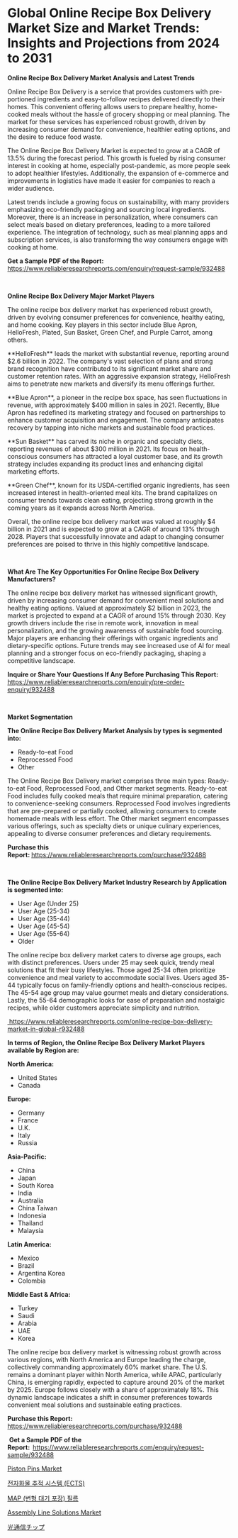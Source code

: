 <p><h1>Global Online Recipe Box Delivery Market Size and Market Trends: Insights and Projections from 2024 to 2031</h1></p><p><strong>Online Recipe Box Delivery Market Analysis and Latest Trends</strong></p>
<p><p>Online Recipe Box Delivery is a service that provides customers with pre-portioned ingredients and easy-to-follow recipes delivered directly to their homes. This convenient offering allows users to prepare healthy, home-cooked meals without the hassle of grocery shopping or meal planning. The market for these services has experienced robust growth, driven by increasing consumer demand for convenience, healthier eating options, and the desire to reduce food waste.</p><p>The Online Recipe Box Delivery Market is expected to grow at a CAGR of 13.5% during the forecast period. This growth is fueled by rising consumer interest in cooking at home, especially post-pandemic, as more people seek to adopt healthier lifestyles. Additionally, the expansion of e-commerce and improvements in logistics have made it easier for companies to reach a wider audience. </p><p>Latest trends include a growing focus on sustainability, with many providers emphasizing eco-friendly packaging and sourcing local ingredients. Moreover, there is an increase in personalization, where consumers can select meals based on dietary preferences, leading to a more tailored experience. The integration of technology, such as meal planning apps and subscription services, is also transforming the way consumers engage with cooking at home.</p></p>
<p><strong>Get a Sample PDF of the Report:&nbsp;</strong> <a href="https://www.reliableresearchreports.com/enquiry/request-sample/932488">https://www.reliableresearchreports.com/enquiry/request-sample/932488</a></p>
<p>&nbsp;</p>
<p><strong>Online Recipe Box Delivery Major Market Players</strong></p>
<p><p>The online recipe box delivery market has experienced robust growth, driven by evolving consumer preferences for convenience, healthy eating, and home cooking. Key players in this sector include Blue Apron, HelloFresh, Plated, Sun Basket, Green Chef, and Purple Carrot, among others.</p><p>**HelloFresh** leads the market with substantial revenue, reporting around $2.6 billion in 2022. The company's vast selection of plans and strong brand recognition have contributed to its significant market share and customer retention rates. With an aggressive expansion strategy, HelloFresh aims to penetrate new markets and diversify its menu offerings further.</p><p>**Blue Apron**, a pioneer in the recipe box space, has seen fluctuations in revenue, with approximately $400 million in sales in 2021. Recently, Blue Apron has redefined its marketing strategy and focused on partnerships to enhance customer acquisition and engagement. The company anticipates recovery by tapping into niche markets and sustainable food practices.</p><p>**Sun Basket** has carved its niche in organic and specialty diets, reporting revenues of about $300 million in 2021. Its focus on health-conscious consumers has attracted a loyal customer base, and its growth strategy includes expanding its product lines and enhancing digital marketing efforts.</p><p>**Green Chef**, known for its USDA-certified organic ingredients, has seen increased interest in health-oriented meal kits. The brand capitalizes on consumer trends towards clean eating, projecting strong growth in the coming years as it expands across North America.</p><p>Overall, the online recipe box delivery market was valued at roughly $4 billion in 2021 and is expected to grow at a CAGR of around 13% through 2028. Players that successfully innovate and adapt to changing consumer preferences are poised to thrive in this highly competitive landscape.</p></p>
<p>&nbsp;</p>
<p><strong>What Are The Key Opportunities For Online Recipe Box Delivery Manufacturers?</strong></p>
<p><p>The online recipe box delivery market has witnessed significant growth, driven by increasing consumer demand for convenient meal solutions and healthy eating options. Valued at approximately $2 billion in 2023, the market is projected to expand at a CAGR of around 15% through 2030. Key growth drivers include the rise in remote work, innovation in meal personalization, and the growing awareness of sustainable food sourcing. Major players are enhancing their offerings with organic ingredients and dietary-specific options. Future trends may see increased use of AI for meal planning and a stronger focus on eco-friendly packaging, shaping a competitive landscape.</p></p>
<p><strong>Inquire or Share Your Questions If Any Before Purchasing This Report:</strong> <a href="https://www.reliableresearchreports.com/enquiry/pre-order-enquiry/932488">https://www.reliableresearchreports.com/enquiry/pre-order-enquiry/932488</a></p>
<p>&nbsp;</p>
<p><strong>Market Segmentation</strong></p>
<p><strong>The Online Recipe Box Delivery Market Analysis by types is segmented into:</strong></p>
<p><ul><li>Ready-to-eat Food</li><li>Reprocessed Food</li><li>Other</li></ul></p>
<p><p>The Online Recipe Box Delivery market comprises three main types: Ready-to-eat Food, Reprocessed Food, and Other market segments. Ready-to-eat Food includes fully cooked meals that require minimal preparation, catering to convenience-seeking consumers. Reprocessed Food involves ingredients that are pre-prepared or partially cooked, allowing consumers to create homemade meals with less effort. The Other market segment encompasses various offerings, such as specialty diets or unique culinary experiences, appealing to diverse consumer preferences and dietary requirements.</p></p>
<p><strong>Purchase this Report:&nbsp;</strong><a href="https://www.reliableresearchreports.com/purchase/932488">https://www.reliableresearchreports.com/purchase/932488</a></p>
<p>&nbsp;</p>
<p><strong>The Online Recipe Box Delivery Market Industry Research by Application is segmented into:</strong></p>
<p><ul><li>User Age (Under 25)</li><li>User Age (25-34)</li><li>User Age (35-44)</li><li>User Age (45-54)</li><li>User Age (55-64)</li><li>Older</li></ul></p>
<p><p>The online recipe box delivery market caters to diverse age groups, each with distinct preferences. Users under 25 may seek quick, trendy meal solutions that fit their busy lifestyles. Those aged 25-34 often prioritize convenience and meal variety to accommodate social lives. Users aged 35-44 typically focus on family-friendly options and health-conscious recipes. The 45-54 age group may value gourmet meals and dietary considerations. Lastly, the 55-64 demographic looks for ease of preparation and nostalgic recipes, while older customers appreciate simplicity and nutrition.</p></p>
<p><a href="https://www.reliableresearchreports.com/online-recipe-box-delivery-market-in-global-r932488">&nbsp;https://www.reliableresearchreports.com/online-recipe-box-delivery-market-in-global-r932488</a></p>
<p><strong>In terms of Region, the Online Recipe Box Delivery Market Players available by Region are:</strong></p>
<p>
    <p> <strong> North America: </strong>
        <ul>
            <li>United States</li>
            <li>Canada</li>
        </ul>
        </p> 
    <p> <strong> Europe: </strong>
        <ul>
            <li>Germany</li>
            <li>France</li>
            <li>U.K.</li>
            <li>Italy</li>
            <li>Russia</li>
        </ul>
        </p> 
    <p> <strong> Asia-Pacific: </strong>
        <ul>
            <li>China</li>
            <li>Japan</li>
            <li>South Korea</li>
            <li>India</li>
            <li>Australia</li>
            <li>China Taiwan</li>
            <li>Indonesia</li>
            <li>Thailand</li>
            <li>Malaysia</li>
        </ul>
        </p> 
    <p> <strong> Latin America: </strong>
        <ul>
            <li>Mexico</li>
            <li>Brazil</li>
            <li>Argentina Korea</li>
            <li>Colombia</li>
        </ul>
        </p> 
    <p> <strong> Middle East & Africa: </strong>
        <ul>
            <li>Turkey</li>
            <li>Saudi</li>
            <li>Arabia</li>
            <li>UAE</li>
            <li>Korea</li>
        </ul>
    </p>
    </p>
<p><p>The online recipe box delivery market is witnessing robust growth across various regions, with North America and Europe leading the charge, collectively commanding approximately 60% market share. The U.S. remains a dominant player within North America, while APAC, particularly China, is emerging rapidly, expected to capture around 20% of the market by 2025. Europe follows closely with a share of approximately 18%. This dynamic landscape indicates a shift in consumer preferences towards convenient meal solutions and sustainable eating practices.</p></p>
<p><strong>Purchase this Report: </strong><a href="https://www.reliableresearchreports.com/purchase/932488">https://www.reliableresearchreports.com/purchase/932488</a></p>
<p>&nbsp;<strong>Get a Sample PDF of the Report:&nbsp;&nbsp;</strong><a href="https://www.reliableresearchreports.com/enquiry/request-sample/932488">https://www.reliableresearchreports.com/enquiry/request-sample/932488</a></p>
<p><strong></strong></p>
<p><p><a href="https://medium.com/@samleffler/this-report-on-piston-pins-market-is-a-comprehensive-analysis-of-market-shares-strategies-7a0092240451">Piston Pins Market</a></p><p><a href="https://medium.com/@avaoneill70/%EC%84%B8%EA%B3%84-electronic-cargo-tracking-system-ects-market-%EC%9D%80-2024%EC%97%90%EC%84%9C-2031%EB%A1%9C-%EC%97%B0%ED%8F%89%EA%B7%A0-%EC%A6%9D%EA%B0%80%EC%9C%A8%EC%9D%84-%EB%B3%B4%EC%9D%BC-%EA%B2%83%EC%9C%BC%EB%A1%9C-%EC%98%88%EC%83%81%EB%90%A9%EB%8B%88%EB%8B%A4-d43e6bf19975">전자화물 추적 시스템 (ECTS)</a></p><p><a href="https://medium.com/@avaoneill70/modified-atmosphere-packaging-map-film-market-%EC%9D%98-%EA%B8%80%EB%A1%9C%EB%B2%8C-%EC%8B%9C%EC%9E%A5-%EA%B0%9C%EC%9A%94%EB%8A%94-%EC%A0%84-%EC%84%B8%EA%B3%84-%EB%B0%8F-%EC%A3%BC%EC%9A%94-%EC%8B%9C%EC%9E%A5%EC%9D%98-%EC%82%B0%EC%97%85%EC%97%90-%EC%98%81%ED%96%A5%EC%9D%84-%EB%AF%B8%EC%B9%98%EB%8A%94-%EC%A3%BC%EC%9A%94-%ED%8A%B8%EB%A0%8C%EB%93%9C%EC%97%90-%EB%8C%80%ED%95%9C-1ad5597391f0">MAP (변형 대기 포장) 필름</a></p><p><a href="https://www.linkedin.com/pulse/future-innovation-global-assembly-line-solutions-market-growth-k1guc?trackingId=vMHWWegJS0S0rf%2FYOfYhtQ%3D%3D">Assembly Line Solutions Market</a></p><p><a href="https://medium.com/@janrona788520/optical-communication-chip-market-%E3%81%AE%E3%82%B0%E3%83%AD%E3%83%BC%E3%83%90%E3%83%AB%E5%B8%82%E5%A0%B4%E6%A6%82%E8%A6%81%E3%81%AF-%E4%B8%96%E7%95%8C%E3%81%8A%E3%82%88%E3%81%B3%E4%B8%BB%E8%A6%81%E5%B8%82%E5%A0%B4%E3%81%AB%E3%81%8A%E3%81%91%E3%82%8B%E6%A5%AD%E7%95%8C%E3%81%AB%E5%BD%B1%E9%9F%BF%E3%82%92%E4%B8%8E%E3%81%88%E3%82%8B%E4%B8%BB%E8%A6%81%E3%81%AA%E3%83%88%E3%83%AC%E3%83%B3%E3%83%89%E3%81%AB%E3%81%A4%E3%81%84%E3%81%A6-%E7%8B%AC%E8%87%AA%E3%81%AE%E8%A6%96%E7%82%B9%E3%82%92%E6%8F%90%E4%BE%9B%E3%81%97%E3%81%BE%E3%81%99-7f3c02f388d1">光通信チップ</a></p></p>